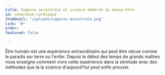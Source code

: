 ```yaml
---
title: Sagesse ancestrale et science moderne du mieux-être
id: coherence-cardiaque
thumbnail: "/uploads/sagesse-ancestrale.png"
link: "#"
order: 
featured: false

---
```

Être humain est une expérience extraordinaire qui peut être vécue comme le paradis sur terre ou l'enfer. Depuis le début des temps de grands maîtres nous enseigne comment vivre cette expérience dans la zénitude avec des méthodes que la la science d'aujourd'hui peut enfin prouver. 